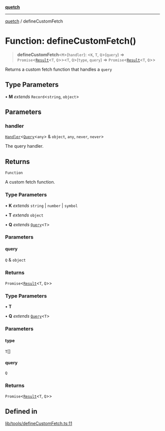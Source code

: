 [**quetch**](../README.md)

***

[quetch](../README.md) / defineCustomFetch

# Function: defineCustomFetch()

> **defineCustomFetch**\<`M`\>(`handler`): \<`K`, `T`, `Q`\>(`query`) => `Promise`\<[`Result`](../type-aliases/Result.md)\<`T`, `Q`\>\>\<`T`, `Q`\>(`type`, `query`) => `Promise`\<[`Result`](../type-aliases/Result.md)\<`T`, `Q`\>\>

Returns a custom fetch function that handles a `query`

## Type Parameters

• **M** *extends* `Record`\<`string`, `object`\>

## Parameters

### handler

[`Handler`](../type-aliases/Handler.md)\<[`Query`](../type-aliases/Query.md)\<`any`\> & `object`, `any`, `never`, `never`\>

The query handler.

## Returns

`Function`

A custom fetch function.

### Type Parameters

• **K** *extends* `string` \| `number` \| `symbol`

• **T** *extends* `object`

• **Q** *extends* [`Query`](../type-aliases/Query.md)\<`T`\>

### Parameters

#### query

`Q` & `object`

### Returns

`Promise`\<[`Result`](../type-aliases/Result.md)\<`T`, `Q`\>\>

### Type Parameters

• **T**

• **Q** *extends* [`Query`](../type-aliases/Query.md)\<`T`\>

### Parameters

#### type

`T`[]

#### query

`Q`

### Returns

`Promise`\<[`Result`](../type-aliases/Result.md)\<`T`, `Q`\>\>

## Defined in

[lib/tools/defineCustomFetch.ts:11](https://github.com/nevoland/quetch/blob/6249acbaaaaaeed54f7d39c2e784b6176249eef9/lib/tools/defineCustomFetch.ts#L11)
